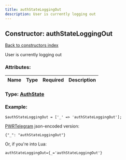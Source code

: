 ```yaml
---
title: authStateLoggingOut
description: User is currently logging out
---
```

## Constructor: authStateLoggingOut  
[Back to constructors index](index.md)



User is currently logging out

### Attributes:

| Name     |    Type       | Required | Description |
|----------|:-------------:|:--------:|------------:|



### Type: [AuthState](../types/AuthState.md)


### Example:

```
$authStateLoggingOut = ['_' => 'authStateLoggingOut'];
```  

[PWRTelegram](https://pwrtelegram.xyz) json-encoded version:

```
{"_": "authStateLoggingOut"}
```


Or, if you're into Lua:  


```
authStateLoggingOut={_='authStateLoggingOut'}

```


